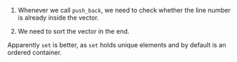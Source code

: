 1. Whenever we call `push_back`, we need to check whether the line number is already inside the vector.

2. We need to sort the vector in the end.

Apparently `set` is better, as `set` holds unique elements and by default is an ordered container.